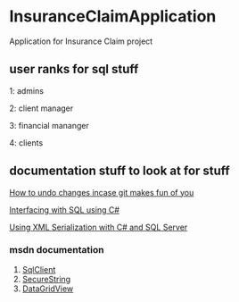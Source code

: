 # InsuranceClaimApplication
Application for Insurance Claim project

## user ranks for sql stuff
1: admins

2: client manager

3: financial mananger

4: clients

## documentation stuff to look at for stuff

[How to undo changes incase git makes fun of you](https://www.visualstudio.com/en-us/docs/git/tutorial/undo)

[Interfacing with SQL using C#](http://csharp.net-informations.com/data-providers/csharp-sql-server-connection.htm)

[Using XML Serialization with C# and SQL Server](http://social.technet.microsoft.com/wiki/contents/articles/28151.using-xml-serialization-with-c-and-sql-server.aspx)

### msdn documentation

1. [SqlClient](https://msdn.microsoft.com/en-us/library/system.data.sqlclient(v=vs.110).aspx)
2. [SecureString](https://msdn.microsoft.com/en-us/library/system.security.securestring(v=vs.110).aspx)
3. [DataGridView](https://msdn.microsoft.com/en-us/library/system.windows.forms.datagridview(v=vs.110).aspx?cs-save-lang=1&cs-lang=csharp#code-snippet-1)
